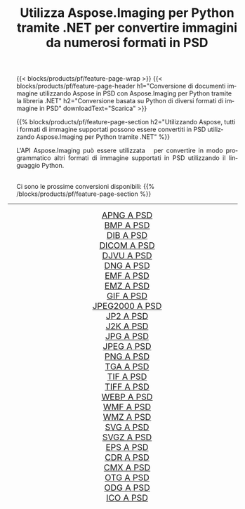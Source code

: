 ﻿---
title: Utilizza Aspose.Imaging per Python tramite .NET per convertire immagini da numerosi formati in PSD 
weight: 3920
url: /it/python-net/conversion/to/psd 
lang: it
langdirlevel: 2
locales: zh-hans,ja,it,ru,de,es,fr,nl,id,lt,pl,pt,vi,tr,ko,zh-hant,ar,hi,th,sv,cs,uk,he
description: Puoi utilizzare Aspose.Imaging per Python tramite la libreria .NET per convertire da una varietà di formati in PSD
---

{{< blocks/products/pf/feature-page-wrap >}}
{{< blocks/products/pf/feature-page-header h1="Conversione di documenti immagine utilizzando Aspose in PSD con Aspose.Imaging per Python tramite la libreria .NET" h2="Conversione basata su Python di diversi formati di immagine in PSD" downloadText="Scarica" >}}


{{% blocks/products/pf/feature-page-section  h2="Utilizzando Aspose, tutti i formati di immagine supportati possono essere convertiti in PSD utilizzando Aspose.Imaging per Python tramite .NET" %}}
<p align=justify>L'API Aspose.Imaging può essere utilizzata   per convertire in modo programmatico altri formati di immagine supportati in PSD utilizzando il linguaggio Python.</p>
<br/>
Ci sono le prossime conversioni disponibili:
{{% /blocks/products/pf/feature-page-section %}}
<div class="container-fluid productfamilypage bg-gray">
    <div class="convertypes bg-gray agp-content section">
        <div class="container">
		<hr style="margin-left:-20px;"/>
		<div class="row other-converters" style="gap: 10px;font-size: 19px;text-align:center;">
		    <div class='col-md-2 other-converter remove-lp remove-rp'><a href="/imaging/it/python-net/conversion/apng-to-psd" style="padding:15px;">APNG A PSD</a></div>
<div class='col-md-2 other-converter remove-lp remove-rp'><a href="/imaging/it/python-net/conversion/bmp-to-psd" style="padding:15px;">BMP A PSD</a></div>
<div class='col-md-2 other-converter remove-lp remove-rp'><a href="/imaging/it/python-net/conversion/dib-to-psd" style="padding:15px;">DIB A PSD</a></div>
<div class='col-md-2 other-converter remove-lp remove-rp'><a href="/imaging/it/python-net/conversion/dicom-to-psd" style="padding:15px;">DICOM A PSD</a></div>
<div class='col-md-2 other-converter remove-lp remove-rp'><a href="/imaging/it/python-net/conversion/djvu-to-psd" style="padding:15px;">DJVU A PSD</a></div>
<div class='col-md-2 other-converter remove-lp remove-rp'><a href="/imaging/it/python-net/conversion/dng-to-psd" style="padding:15px;">DNG A PSD</a></div>
<div class='col-md-2 other-converter remove-lp remove-rp'><a href="/imaging/it/python-net/conversion/emf-to-psd" style="padding:15px;">EMF A PSD</a></div>
<div class='col-md-2 other-converter remove-lp remove-rp'><a href="/imaging/it/python-net/conversion/emz-to-psd" style="padding:15px;">EMZ A PSD</a></div>
<div class='col-md-2 other-converter remove-lp remove-rp'><a href="/imaging/it/python-net/conversion/gif-to-psd" style="padding:15px;">GIF A PSD</a></div>
<div class='col-md-2 other-converter remove-lp remove-rp'><a href="/imaging/it/python-net/conversion/jpeg2000-to-psd" style="padding:15px;">JPEG2000 A PSD</a></div>
<div class='col-md-2 other-converter remove-lp remove-rp'><a href="/imaging/it/python-net/conversion/jp2-to-psd" style="padding:15px;">JP2 A PSD</a></div>
<div class='col-md-2 other-converter remove-lp remove-rp'><a href="/imaging/it/python-net/conversion/j2k-to-psd" style="padding:15px;">J2K A PSD</a></div>
<div class='col-md-2 other-converter remove-lp remove-rp'><a href="/imaging/it/python-net/conversion/jpg-to-psd" style="padding:15px;">JPG A PSD</a></div>
<div class='col-md-2 other-converter remove-lp remove-rp'><a href="/imaging/it/python-net/conversion/jpeg-to-psd" style="padding:15px;">JPEG A PSD</a></div>
<div class='col-md-2 other-converter remove-lp remove-rp'><a href="/imaging/it/python-net/conversion/png-to-psd" style="padding:15px;">PNG A PSD</a></div>
<div class='col-md-2 other-converter remove-lp remove-rp'><a href="/imaging/it/python-net/conversion/tga-to-psd" style="padding:15px;">TGA A PSD</a></div>
<div class='col-md-2 other-converter remove-lp remove-rp'><a href="/imaging/it/python-net/conversion/tif-to-psd" style="padding:15px;">TIF A PSD</a></div>
<div class='col-md-2 other-converter remove-lp remove-rp'><a href="/imaging/it/python-net/conversion/tiff-to-psd" style="padding:15px;">TIFF A PSD</a></div>
<div class='col-md-2 other-converter remove-lp remove-rp'><a href="/imaging/it/python-net/conversion/webp-to-psd" style="padding:15px;">WEBP A PSD</a></div>
<div class='col-md-2 other-converter remove-lp remove-rp'><a href="/imaging/it/python-net/conversion/wmf-to-psd" style="padding:15px;">WMF A PSD</a></div>
<div class='col-md-2 other-converter remove-lp remove-rp'><a href="/imaging/it/python-net/conversion/wmz-to-psd" style="padding:15px;">WMZ A PSD</a></div>
<div class='col-md-2 other-converter remove-lp remove-rp'><a href="/imaging/it/python-net/conversion/svg-to-psd" style="padding:15px;">SVG A PSD</a></div>
<div class='col-md-2 other-converter remove-lp remove-rp'><a href="/imaging/it/python-net/conversion/svgz-to-psd" style="padding:15px;">SVGZ A PSD</a></div>
<div class='col-md-2 other-converter remove-lp remove-rp'><a href="/imaging/it/python-net/conversion/eps-to-psd" style="padding:15px;">EPS A PSD</a></div>
<div class='col-md-2 other-converter remove-lp remove-rp'><a href="/imaging/it/python-net/conversion/cdr-to-psd" style="padding:15px;">CDR A PSD</a></div>
<div class='col-md-2 other-converter remove-lp remove-rp'><a href="/imaging/it/python-net/conversion/cmx-to-psd" style="padding:15px;">CMX A PSD</a></div>
<div class='col-md-2 other-converter remove-lp remove-rp'><a href="/imaging/it/python-net/conversion/otg-to-psd" style="padding:15px;">OTG A PSD</a></div>
<div class='col-md-2 other-converter remove-lp remove-rp'><a href="/imaging/it/python-net/conversion/odg-to-psd" style="padding:15px;">ODG A PSD</a></div>
<div class='col-md-2 other-converter remove-lp remove-rp'><a href="/imaging/it/python-net/conversion/ico-to-psd" style="padding:15px;">ICO A PSD</a></div>
                </div>
        </div>
    </div>
</div>
<br/>

